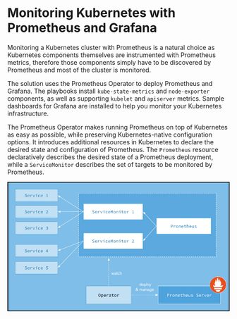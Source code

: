 # Monitoring Kubernetes with Prometheus and Grafana

Monitoring a Kubernetes cluster with Prometheus is a natural choice as Kubernetes components themselves are instrumented with Prometheus metrics, therefore those components simply have to be discovered by Prometheus and most of the cluster is monitored.

The solution uses the Prometheus Operator to deploy Prometheus and Grafana. The playbooks install `kube-state-metrics` and `node-exporter` components, as well as supporting `kubelet` and `apiserver` metrics. Sample dashboards for Grafana are installed to help you monitor your Kubernetes infrastructure.

The Prometheus Operator makes running Prometheus on top of Kubernetes as easy as possible, while preserving Kubernetes-native configuration options. It introduces additional resources in Kubernetes to declare the desired state and configuration of Prometheus. The `Prometheus` resource declaratively describes the desired state of a Prometheus deployment, while a `ServiceMonitor` describes the set of targets to be monitored by Prometheus.


 !["Prometheus Operator"][media-prometheus-operator-jpg] 

 [media-prometheus-operator-jpg]:<../media/prometheus-operator.jpg> "Prometheus Operator"

